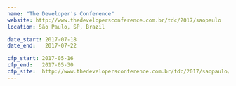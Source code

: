 ```yaml
---
name: "The Developer's Conference"
website: http://www.thedevelopersconference.com.br/tdc/2017/saopaulo
location: São Paulo, SP, Brazil

date_start: 2017-07-18
date_end:   2017-07-22

cfp_start: 2017-05-16
cfp_end:   2017-05-30
cfp_site:  http://www.thedevelopersconference.com.br/tdc/2017/saopaulo/call4papers
---
```

